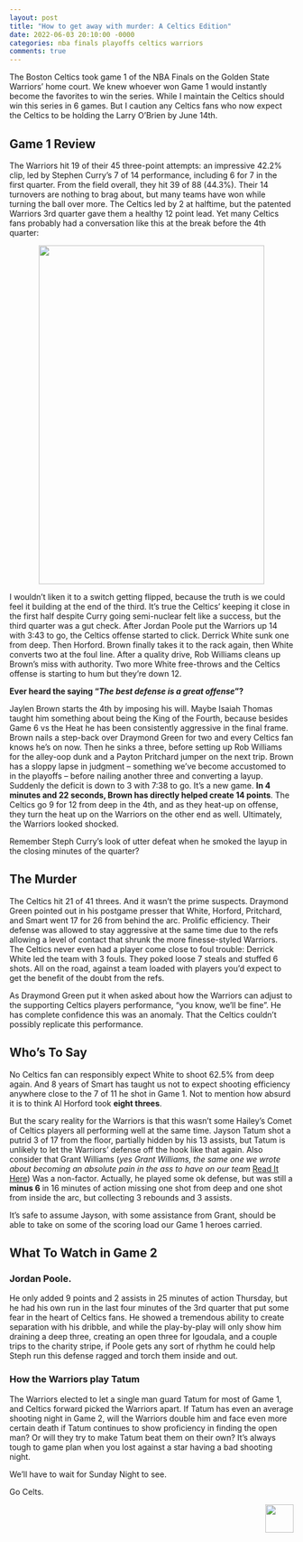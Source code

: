 ```yaml
---
layout: post
title: "How to get away with murder: A Celtics Edition"
date: 2022-06-03 20:10:00 -0000
categories: nba finals playoffs celtics warriors
comments: true
---
```


The Boston Celtics took game 1 of the NBA Finals on the Golden State Warriors’ home court. We knew whoever won Game 1 would instantly become the favorites to win the series. While I maintain the Celtics should win this series in 6 games. But I caution any Celtics fans who now expect the Celtics to be holding the Larry O’Brien by June 14th.

## Game 1 Review
The Warriors hit 19 of their 45 three-point attempts: an impressive 42.2% clip, led by Stephen Curry’s 7 of 14 performance, including 6 for 7 in the first quarter. From the field overall, they hit 39 of 88 (44.3%). Their 14 turnovers are nothing to brag about, but many teams have won while turning the ball over more. The Celtics led by 2 at halftime, but the patented Warriors 3rd quarter gave them a healthy 12 point lead. Yet many Celtics fans probably had a conversation like this at the break before the 4th quarter:

<p align="center"> 
    <img src="/criticalcelticsfan/assets/22Finals/game1convo.jpg" width="400" height="600" />
</p>

I wouldn’t liken it to a switch getting flipped, because the truth is we could feel it building at the end of the third. It’s true the Celtics’ keeping it close in the first half despite Curry going semi-nuclear felt like a success, but the third quarter was a gut check. After Jordan Poole put the Warriors up 14 with 3:43 to go, the Celtics offense started to click. Derrick White sunk one from deep. Then Horford. Brown finally takes it to the rack again, then White converts two at the foul line. After a quality drive, Rob Williams cleans up Brown’s miss with authority. Two more White free-throws and the Celtics offense is starting to hum but they’re down 12.

__Ever heard the saying “_The best defense is a great offense_”?__

Jaylen Brown starts the 4th by imposing his will. Maybe Isaiah Thomas taught him something about being the King of the Fourth, because besides Game 6 vs the Heat he has been consistently aggressive in the final frame. Brown nails a step-back over Draymond Green for two and every Celtics fan knows he’s on now. Then he sinks a three, before setting up Rob Williams for the alley-oop dunk and a Payton Pritchard jumper on the next trip. Brown has a sloppy lapse in judgment – something we’ve become accustomed to in the playoffs – before nailing another three and converting a layup. Suddenly the deficit is down to 3 with 7:38 to go. It’s a new game. __In 4 minutes and 22 seconds, Brown has directly helped create 14 points__. The Celtics go 9 for 12 from deep in the 4th, and as they heat-up on offense, they turn the heat up on the Warriors on the other end as well. Ultimately, the Warriors looked shocked.

Remember Steph Curry’s look of utter defeat when he smoked the layup in the closing minutes of the quarter?

## The Murder
The Celtics hit 21 of 41 threes. And it wasn’t the prime suspects. Draymond Green pointed out in his postgame presser that White, Horford, Pritchard, and Smart went 17 for 26 from behind the arc. Prolific efficiency. Their defense was allowed to stay aggressive at the same time due to the refs allowing a level of contact that shrunk the more finesse-styled Warriors. The Celtics never even had a player come close to foul trouble: Derrick White led the team with 3 fouls. They poked loose 7 steals and stuffed 6 shots. All on the road, against a team loaded with players you’d expect to get the benefit of the doubt from the refs.

As Draymond Green put it when asked about how the Warriors can adjust to the supporting Celtics players performance, “you know, we’ll be fine”. He has complete confidence this was an anomaly. That the Celtics couldn’t possibly replicate this performance.

## Who’s To Say
No Celtics fan can responsibly expect White to shoot 62.5% from deep again. And 8 years of Smart has taught us not to expect shooting efficiency anywhere close to the 7 of 11 he shot in Game 1. Not to mention how absurd it is to think Al Horford took __eight threes__.

But the scary reality for the Warriors is that this wasn’t some Hailey’s Comet of Celtics players all performing well at the same time. Jayson Tatum shot a putrid 3 of 17 from the floor, partially hidden by his 13 assists, but Tatum is unlikely to let the Warriors’ defense off the hook like that again. Also consider that Grant Williams (_yes Grant Williams, the same one we wrote about becoming an absolute pain in the ass to have on our team_ <a href=”https://jrossner.github.io/criticalcelticsfan/ecf/playoffs/grant/williams/2022/05/28/Grant-Williams-Who-Do-You-Think-You-Are.html”>Read It Here</a>) Was a non-factor. Actually, he played some ok defense, but was still a __minus 6__ in 16 minutes of action missing one shot from deep and one shot from inside the arc, but collecting 3 rebounds and 3 assists. 

It’s safe to assume Jayson, with some assistance from Grant, should be able to take on some of the scoring load our Game 1 heroes carried. 

## What To Watch in Game 2
### Jordan Poole.
He only added 9 points and 2 assists in 25 minutes of action Thursday, but he had his own run in the last four minutes of the 3rd quarter that put some fear in the heart of Celtics fans. He showed a tremendous ability to create separation with his dribble, and while the play-by-play will only show him draining a deep three, creating an open three for Igoudala, and a couple trips to the charity stripe, if Poole gets any sort of rhythm he could help Steph run this defense ragged and torch them inside and out.

### How the Warriors play Tatum
The Warriors elected to let a single man guard Tatum for most of Game 1, and Celtics forward picked the Warriors apart. If Tatum has even an average shooting night in Game 2, will the Warriors double him and face even more certain death if Tatum continues to show proficiency in finding the open man? Or will they try to make Tatum beat them on their own? It’s always tough to game plan when you lost against a star having a bad shooting night. 

We’ll have to wait for Sunday Night to see.

Go Celts.
<p align="right"> 
    <img src="/criticalcelticsfan/assets/ccflogo.jpg" width="50" height="50" />
</p>

